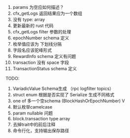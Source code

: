1. params 为空应如何描述？
2. cfx_getLogs 返回结果应为一个数组
3. 没有 type: array
4. 更新最新的 rust 代码
5. cfx_getLogs filter 参数的处理
6. epochNumber schema 定义
7. 枚举值应该为 下划线分隔
8. 字段名应该驼峰形式
9. RewardInfo schema 定义有问题
10. transaction 没有 space 字段
11. TransactionStatus schema 定义

TODO:
1. VariadicValue Schema生成 （rpc logfilter topics）
2. struct enum 根据是否实现了 Serialize 生成不同格式
3. one of 多一个空schema (BlockHashOrEpochNumber) V
4. 默认枚举camelcase
5. param nullable 问题
6. block.transaction type array
7. 去掉trait中的前后注释
8. 命令行化，支持输出保存路径